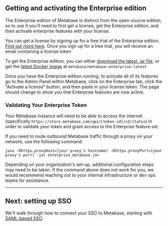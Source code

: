 ## Getting and activating the Enterprise edition

The Enterprise edition of Metabase is distinct from the open-source edition, so to use it you'll need to first get a license, get the Enterprise edition, and then activate enterprise features with your license.

You can get a license by signing up for a free trial of the Enterprise edition. [Find out more here](https://metabase.com/enterprise/). Once you sign up for a free trial, you will receive an email containing a license token

To get the Enterprise edition, you can either [download the latest .jar file](https://downloads.metabase.com/enterprise/latest/metabase.jar), or get the [latest Docker image](https://hub.docker.com/r/metabase/metabase-enterprise/) at `metabase/metabase-enterprise:latest`

Once you have the Enterprise edition running, to activate all of its features go to the Admin Panel within Metabase, click on the Enterprise tab, click the "Activate a license" button, and then paste in your license token. The page should change to show you that Enterprise features are now active.

### Validating Your Enterprise Token

Your Metabase instance will need to be able to access the internet (specifically `https://store.metabase.com/api/[token-id]/v2/status`) in order to validate your token and grant access to the Enterprise feature set. 

If you need to route outbound Metabase traffic through a proxy on your network, use the following command:

`java -Dhttps.proxyHost=[your proxy's hostname] -Dhttps.proxyPort=[your proxy's port] -jar enterprise_metabase.jar`

Depending on your organization's set-up, additional configuration steps may need to be taken. If the command above does not work for you, we would recommend reaching out to your internal infrastructure or dev ops teams for assistance.

---

## Next: setting up SSO
We'll walk through how to connect your SSO to Metabase, starting with [SAML-based SSO](authenticating-with-saml.md).
